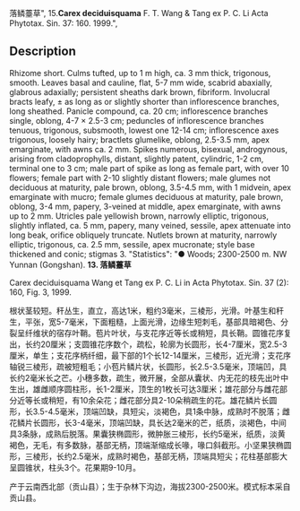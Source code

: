 落鳞薹草",
15.**Carex deciduisquama** F. T. Wang & Tang ex P. C. Li Acta Phytotax. Sin. 37: 160. 1999.",

## Description
Rhizome short. Culms tufted, up to 1 m high, ca. 3 mm thick, trigonous, smooth. Leaves basal and cauline, flat, 5-7 mm wide, scabrid abaxially, glabrous adaxially; persistent sheaths dark brown, fibriform. Involucral bracts leafy, ± as long as or slightly shorter than inflorescence branches, long sheathed. Panicle compound, ca. 20 cm; inflorescence branches single, oblong, 4-7 × 2.5-3 cm; peduncles of inflorescence branches tenuous, trigonous, subsmooth, lowest one 12-14 cm; inflorescence axes trigonous, loosely hairy; bractlets glumelike, oblong, 2.5-3.5 mm, apex emarginate, with awns ca. 2 mm. Spikes numerous, bisexual, androgynous, arising from cladoprophylls, distant, slightly patent, cylindric, 1-2 cm, terminal one to 3 cm; male part of spike as long as female part, with over 10 flowers; female part with 2-10 slightly distant flowers; male glumes not deciduous at maturity, pale brown, oblong, 3.5-4.5 mm, with 1 midvein, apex emarginate with mucro; female glumes deciduous at maturity, pale brown, oblong, 3-4 mm, papery, 3-veined at middle, apex emarginate, with awns up to 2 mm. Utricles pale yellowish brown, narrowly elliptic, trigonous, slightly inflated, ca. 5 mm, papery, many veined, sessile, apex attenuate into long beak, orifice obliquely truncate. Nutlets brown at maturity, narrowly elliptic, trigonous, ca. 2.5 mm, sessile, apex mucronate; style base thickened and conic; stigmas 3.
  "Statistics": "● Woods; 2300-2500 m. NW Yunnan (Gongshan).
**13. 落鳞薹草**

Carex deciduisquama Wang et Tang ex P. C. Li in Acta Phytotax. Sin. 37 (2): 160, Fig. 3, 1999.

根状茎较短。秆丛生，直立，高达1米，粗约3毫米，三棱形，光滑。叶基生和秆生，平张，宽5-7毫米，下面粗糙，上面光滑，边缘生短刺毛，基部具暗褐色、分裂呈纤维状的宿存叶鞘。苞片叶状，与支花序近等长或稍短，具长鞘。圆锥花序复出，长约20厘米；支圆锥花序数个，疏松，轮廓为长圆形，长4-7厘米，宽2.5-3厘米，单生；支花序柄纤细，最下部的1个长12-14厘米，三棱形，近光滑；支花序轴锐三棱形，疏被短粗毛；小苞片鳞片状，长圆形，长2.5-3.5毫米，顶端凹，具长约2毫米长之芒。小穗多数，疏生，微开展，全部从囊状、内无花的枝先出叶中生出，雄雌顺序圆柱形，长1-2厘米，顶生的1枚长可达3厘米；雄花部分与雌花部分近等长或稍短，有10余朵花；雌花部分具2-10朵稍疏生的花。雄花鳞片长圆形，长3.5-4.5毫米，顶端凹缺，具短尖，淡褐色，具1条中脉，成熟时不脱落；雌花鳞片长圆形，长3-4毫米，顶端凹缺，具长达2毫米的芒，纸质，淡褐色，中间具3条脉，成熟后脱落。果囊狭椭圆形，微肿胀三棱形，长约5毫米，纸质，淡黄褐色，无毛，有多数脉，基部无柄，顶端渐缩成长喙，喙口斜截形。小坚果狭椭圆形，三棱形，长约2.5毫米，成熟时褐色，基部无柄，顶端具短尖；花柱基部膨大呈圆锥状，柱头3个。花果期9-10月。

产于云南西北部（贡山县）；生于杂林下沟边，海拔2300-2500米。模式标本采自贡山县。
